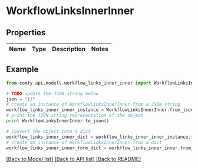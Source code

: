 # WorkflowLinksInnerInner


## Properties

Name | Type | Description | Notes
------------ | ------------- | ------------- | -------------

## Example

```python
from comfy.api.models.workflow_links_inner_inner import WorkflowLinksInnerInner

# TODO update the JSON string below
json = "{}"
# create an instance of WorkflowLinksInnerInner from a JSON string
workflow_links_inner_inner_instance = WorkflowLinksInnerInner.from_json(json)
# print the JSON string representation of the object
print WorkflowLinksInnerInner.to_json()

# convert the object into a dict
workflow_links_inner_inner_dict = workflow_links_inner_inner_instance.to_dict()
# create an instance of WorkflowLinksInnerInner from a dict
workflow_links_inner_inner_form_dict = workflow_links_inner_inner.from_dict(workflow_links_inner_inner_dict)
```
[[Back to Model list]](../README.md#documentation-for-models) [[Back to API list]](../README.md#documentation-for-api-endpoints) [[Back to README]](../README.md)


